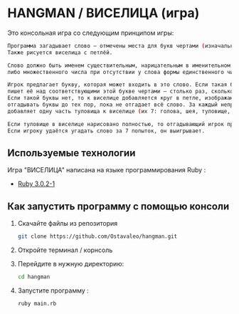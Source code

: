 # HANGMAN / ВИСЕЛИЦА  (игра)
Это консольная игра со следующим принципом игры:
 ~~~ sh
Программа загадывает слово — отмечены места для букв чертами (изначально все буквы слова неизвестны). 
Также рисуется виселица с петлёй.

Слово должно быть именем существительным, нарицательным в именительном падеже единственного числа, 
либо множественного числа при отсутствии у слова формы единственного числа.

Игрок предлагает букву, которая может входить в это слово. Если такая буква есть в слове, то программа 
пишет её над соответствующими этой букве чертами — столько раз, сколько она встречается в слове. 
Если такой буквы нет, то к виселице добавляется круг в петле, изображающий голову. Игрок продолжает 
отгадывать буквы до тех пор, пока не отгадает всё слово. За каждый неправильный ответ первый игрок 
добавляет одну часть туловища к виселице (их 7: голова, шея, туловище, 2 руки и 2 ноги).

Если туловище в виселице нарисовано полностью, то отгадывающий игрок проигрывает, считается повешенным. 
Если игроку удаётся угадать слово за 7 попыток, он выигрывает. 
   ~~~

## Используемые технологии

Игра "ВИСЕЛИЦА" написана на языке программирования Ruby :

* [Ruby 3.0.2-1](https://rubyinstaller.org/downloads/)


## Как запустить программу с помощью консоли
1. Скачайте файлы из репозитория

   ~~~ sh
   git clone https://github.com/Ostavaleo/hangman.git
   ~~~

3. Откройте терминал / корнсоль


4. Перейдите в нужную директорию:

   ~~~ sh
   cd hangman

5. Запустите программу :

   ~~~ sh
   ruby main.rb